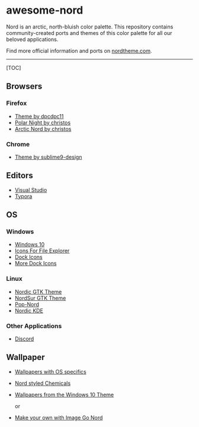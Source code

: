 # awesome-nord

Nord is an arctic, north-bluish color palette. This repository contains community-created ports and themes of this color palette for all our beloved applications.

Find more official information and ports on [nordtheme.com](https://www.nordtheme.com/).

------

[TOC]



## Browsers

### Firefox

- [Theme by dpcdpc11](https://www.deviantart.com/dpcdpc11/art/Nord-for-Firefox-837860916)
- [Polar Night by christos](https://addons.mozilla.org/en-US/firefox/addon/nord-polar-night-theme/)
- [Arctic Nord by christos](https://addons.mozilla.org/en-US/firefox/addon/arctic-nord-theme/)



### Chrome

- [Theme by sublime9-design](https://www.deviantart.com/sublime9-design/art/Nord-Theme-for-Chrome-V2-837463227)



## Editors

- [Visual Studio](https://github.com/jwendl/nord-vs-theme)
- [Typora](https://theme.typora.io/theme/Nord/)



## OS

### Windows

- [Windows 10](https://www.deviantart.com/niivu/art/Nord-Windows-10-Theme-837266272)
- [Icons For File Explorer](https://www.deviantart.com/niivu/art/Nord-Icon-Theme-837265260)
- [Dock Icons](https://www.deviantart.com/niivu/art/Nord-Dock-Icons-837539862)
- [More Dock Icons](https://www.deviantart.com/mnmldsgn/art/Nord-Extra-Dock-Icons-843934452)

### Linux

- [Nordic GTK Theme](https://www.gnome-look.org/p/1267246/)
- [NordSur GTK Theme](https://github.com/nboughton/NordSur)
- [Pop-Nord](https://www.gnome-look.org/p/1460607)
- [Nordic KDE](https://www.gnome-look.org/p/1460607)



### Other Applications

- [Discord](https://github.com/izutsumi/nordDiscord)



## Wallpaper

- [Wallpapers with OS specifics](https://github.com/tamaldearroz/nord-wallpapers)

- [Nord styled Chemicals](https://github.com/tamaldearroz/nord-backgrounds/tree/main/avogadr.io)

- [Wallpapers from the Windows 10 Theme](https://gofile.io/d/Ea5SgH)

  or

- [Make your own with Image Go Nord](https://ign.schrodinger-hat.it/)